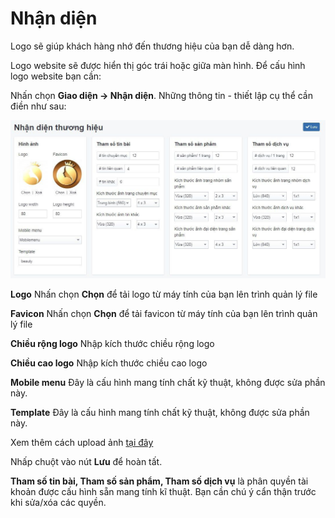 # Nhận diện

Logo sẽ giúp khách hàng nhớ đến thương hiệu của bạn dễ dàng hơn.

Logo website sẽ được hiển thị góc trái hoặc giữa màn hình. Để cấu hình logo website bạn cần:

Nhấn chọn **Giao diện -> Nhận diện**. Những thông tin - thiết lập cụ thể cần điền như sau:

![nhandien.jpg (122 KB)](img/nhandien.jpg)

**Logo**
Nhấn chọn **Chọn** để tải logo từ máy tính của bạn lên trình quản lý file

**Favicon**
Nhấn chọn **Chọn** để tải favicon từ máy tính của bạn lên trình quản lý file

**Chiều rộng logo**
Nhập kích thước chiều rộng logo

**Chiều cao logo**
Nhập kích thước chiều cao logo

**Mobile menu**
Đây là cấu hình mang tính chất kỹ thuật, không được sửa phần này.

**Template**
Đây là cấu hình mang tính chất kỹ thuật, không được sửa phần này.

Xem thêm cách upload ảnh [tại đây](https://mkmate.osd.vn/docs/common/finder)

Nhấp chuột vào nút **Lưu** để hoàn tất.

**Tham số tin bài, Tham số sản phẩm, Tham số dịch vụ** là phân quyền tài khoản được cấu hình sẵn mang tính kĩ thuật. Bạn cần chú ý cẩn thận trước khi sửa/xóa các quyền.
